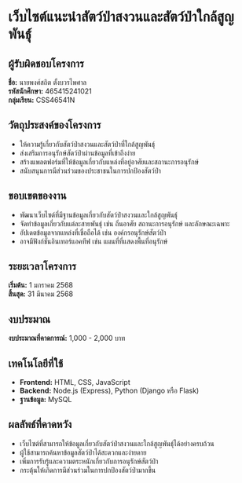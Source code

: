 # เว็บไซต์แนะนำสัตว์ป่าสงวนและสัตว์ป่าใกล้สูญพันธุ์

## ผู้รับผิดชอบโครงการ
**ชื่อ:** นายพงศ์สถิต ตั้งบวรไพศาล  
**รหัสนักศึกษา:** 465415241021  
**กลุ่มเรียน:** CSS46541N  

## วัตถุประสงค์ของโครงการ
- ให้ความรู้เกี่ยวกับสัตว์ป่าสงวนและสัตว์ป่าที่ใกล้สูญพันธุ์
- ส่งเสริมการอนุรักษ์สัตว์ป่าผ่านข้อมูลที่เข้าถึงง่าย
- สร้างแพลตฟอร์มที่ให้ข้อมูลเกี่ยวกับแหล่งที่อยู่อาศัยและสถานะการอนุรักษ์
- สนับสนุนการมีส่วนร่วมของประชาชนในการปกป้องสัตว์ป่า

## ขอบเขตของงาน
- พัฒนาเว็บไซต์ที่มีฐานข้อมูลเกี่ยวกับสัตว์ป่าสงวนและใกล้สูญพันธุ์
- จัดทำข้อมูลเกี่ยวกับแต่ละสายพันธุ์ เช่น ถิ่นอาศัย สถานะการอนุรักษ์ และลักษณะเฉพาะ
- อัปเดตข้อมูลจากแหล่งที่เชื่อถือได้ เช่น องค์กรอนุรักษ์สัตว์ป่า
- อาจมีฟังก์ชันอินเทอร์แอคทีฟ เช่น แผนที่ที่แสดงพื้นที่อนุรักษ์

## ระยะเวลาโครงการ
**เริ่มต้น:** 1 มกราคม 2568  
**สิ้นสุด:** 31 มีนาคม 2568  

## งบประมาณ
**งบประมาณที่คาดการณ์:** 1,000 - 2,000 บาท

## เทคโนโลยีที่ใช้
- **Frontend:** HTML, CSS, JavaScript
- **Backend:** Node.js (Express), Python (Django หรือ Flask)
- **ฐานข้อมูล:** MySQL

## ผลลัพธ์ที่คาดหวัง
- เว็บไซต์ที่สามารถให้ข้อมูลเกี่ยวกับสัตว์ป่าสงวนและใกล้สูญพันธุ์ได้อย่างครบถ้วน
- ผู้ใช้สามารถค้นหาข้อมูลสัตว์ป่าได้สะดวกและง่ายดาย
- เพิ่มการรับรู้และความตระหนักเกี่ยวกับการอนุรักษ์สัตว์ป่า
- กระตุ้นให้เกิดการมีส่วนร่วมในการปกป้องสัตว์ป่ามากขึ้น
